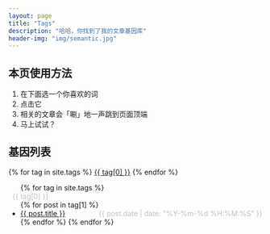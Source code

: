 ```yaml
---
layout: page
title: "Tags"
description: "哈哈，你找到了我的文章基因库"  
header-img: "img/semantic.jpg"  
---
```


## 本页使用方法

1. 在下面选一个你喜欢的词
2. 点击它
3. 相关的文章会「唰」地一声跳到页面顶端
4. 马上试试？

## 基因列表


<div id='tag_cloud'>
{% for tag in site.tags %}
<a class="yu-tag" href="#{{ tag[0] }}" title="{{ tag[0] }}" rel="{{ tag[1].size }}">{{ tag[0] }}</a>
{% endfor %}
</div>

<ul class="listing">
{% for tag in site.tags %}
  <li class="listing-seperator" style="list-style: none;color:#c0c0c0;position:relative;left:-16px;" id="{{ tag[0] }}">{{ tag[0] }}</li>
{% for post in tag[1] %}
  <li class="listing-item">
  <a href="{{ post.url }}" title="{{ post.title }}">{{ post.title }}</a>
  <time style="float:right;color:#c0c0c0;" datetime="{{ post.date | date:"%Y-%m-%d %H:%M:%S" }}">{{ post.date | date: "%Y-%m-%d %H:%M:%S" }}</time>
  </li>
{% endfor %}
{% endfor %}
</ul>

<script src="/media/js/jquery.tagcloud.js" type="text/javascript" charset="utf-8"></script> 
<script language="javascript">
$.fn.tagcloud.defaults = {
    size: {start: 1, end: 1, unit: 'em'},
      color: {start: '#f8e0e6', end: '#ff3333'}
};

$(function () {
    $('#tag_cloud a').tagcloud();
});
</script>

